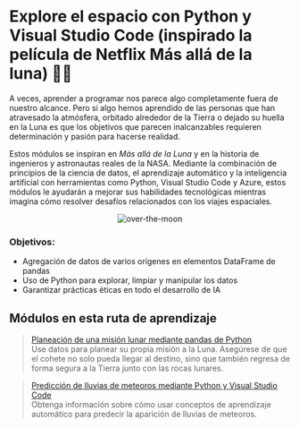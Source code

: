 # Explore el espacio con Python y Visual Studio Code (inspirado la película de Netflix Más allá de la luna) 🌟🌌

A veces, aprender a programar nos parece algo completamente fuera de nuestro alcance. Pero si algo hemos aprendido de las personas que han atravesado la atmósfera, orbitado alrededor de la Tierra o dejado su huella en la Luna es que los objetivos que parecen inalcanzables requieren determinación y pasión para hacerse realidad.

Estos módulos se inspiran en *Más allá de la Luna* y en la historia de ingenieros y astronautas reales de la NASA. Mediante la combinación de principios de la ciencia de datos, el aprendizaje automático y la inteligencia artificial con herramientas como Python, Visual Studio Code y Azure, estos módulos le ayudarán a mejorar sus habilidades tecnológicas mientras imagina cómo resolver desafíos relacionados con los viajes espaciales.

<p align="center">
    <img src="https://learn.microsoft.com/es-es/training/modules/plan-moon-mission-using-python-pandas/media/otm-logo.png"
        alt="over-the-moon"
    />
</p>

### Objetivos:

* Agregación de datos de varios orígenes en elementos DataFrame de pandas
* Uso de Python para explorar, limpiar y manipular los datos
* Garantizar prácticas éticas en todo el desarrollo de IA

## Módulos en esta ruta de aprendizaje

> [Planeación de una misión lunar mediante pandas de Python](https://github.com/ZairBulos/over-the-moon/tree/main/planeacion-mision-lunar) <br/>
> Use datos para planear su propia misión a la Luna. Asegúrese de que el cohete no solo pueda llegar al destino, sino que también regresa de forma segura a la Tierra junto con las rocas lunares.

> [Predicción de lluvias de meteoros mediante Python y Visual Studio Code](https://github.com/ZairBulos/over-the-moon/tree/main/prediccion-lluvias-de-meteoros) <br/>
> Obtenga información sobre cómo usar conceptos de aprendizaje automático para predecir la aparición de lluvias de meteoros.
